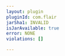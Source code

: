 ```yaml
---
layout: plugin
pluginId: com.flair
jarSha1: INVALID
isJarAvailable: true
error: NONE
violations: []

---
```

